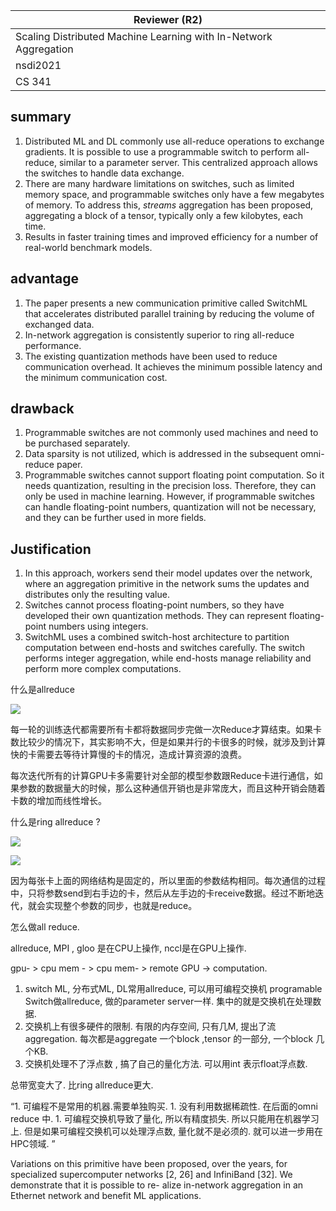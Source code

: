 

| Reviewer **(R2)**                                            |
| ------------------------------------------------------------ |
| Scaling Distributed Machine Learning with In-Network Aggregation |
| nsdi2021                                                     |
| CS  341                                                      |

## summary

1. Distributed ML and DL commonly use all-reduce operations to exchange gradients. It is possible to use a programmable switch to perform all-reduce, similar to a parameter server. This centralized approach allows the switches to handle data exchange.
2. There are many hardware limitations on switches, such as limited memory space, and programmable switches only have a few megabytes of memory. To address this, *streams* aggregation has been proposed, aggregating a block of a tensor, typically only a few kilobytes, each time.
3. Results in faster training times and improved efficiency for a number of real-world benchmark models.

## advantage

1. The paper presents a new communication primitive called SwitchML that accelerates distributed parallel training by reducing the volume of exchanged data.
2. In-network aggregation is consistently superior to ring all-reduce performance.
3. The existing quantization methods have been used to reduce communication overhead. It achieves the minimum possible latency and the minimum communication cost.

## drawback

1. Programmable switches are not commonly used machines and need to be purchased separately.
1. Data sparsity is not utilized, which is addressed in the subsequent omni-reduce paper.
1. Programmable switches cannot support floating point computation. So it needs quantization, resulting in the precision loss. Therefore, they can only be used in machine learning. However, if programmable switches can handle floating-point numbers, quantization will not be necessary, and they can be further used in more fields.

## Justification

1. In this approach, workers send their model updates over the network, where an aggregation primitive in the network sums the updates and distributes only the resulting value.
2. Switches cannot process floating-point numbers, so they have developed their own quantization methods. They can represent floating-point numbers using integers.
3. SwitchML uses a combined switch-host architecture to partition computation between end-hosts and switches carefully. The switch performs integer aggregation, while end-hosts manage reliability and perform more complex computations.





什么是allreduce





![](https://pic4.zhimg.com/80/v2-91128397dc6575d5e2751fbe012a0023_1440w.webp)





每一轮的训练迭代都需要所有卡都将数据同步完做一次Reduce才算结束。如果卡数比较少的情况下，其实影响不大，但是如果并行的卡很多的时候，就涉及到计算快的卡需要去等待计算慢的卡的情况，造成计算资源的浪费。

每次迭代所有的计算GPU卡多需要针对全部的模型参数跟Reduce卡进行通信，如果参数的数据量大的时候，那么这种通信开销也是非常庞大，而且这种开销会随着卡数的增加而线性增长。



什么是ring allreduce ?

![](https://pic4.zhimg.com/80/v2-d725a864c17515b0677e37877693d84b_1440w.webp)



![](https://pic2.zhimg.com/80/v2-dd33b0b67b71eaa0bbf60ae3a8241e5d_1440w.webp)

因为每张卡上面的网络结构是固定的，所以里面的参数结构相同。每次通信的过程中，只将参数send到右手边的卡，然后从左手边的卡receive数据。经过不断地迭代，就会实现整个参数的同步，也就是reduce。

怎么做all reduce.

allreduce, MPI  , gloo 是在CPU上操作,  nccl是在GPU上操作. 

gpu- > cpu mem - >  cpu mem- > remote  GPU -> computation.

1. switch ML, 分布式ML,  DL常用allreduce,   可以用可编程交换机 programable Switch做allreduce, 做的parameter server一样. 集中的就是交换机在处理数据. 
2. 交换机上有很多硬件的限制.   有限的内存空间, 只有几M, 提出了流aggregation. 每次都是aggregate 一个block ,tensor 的一部分, 一个block 几个KB.  
3. 交换机处理不了浮点数 , 搞了自己的量化方法. 可以用int 表示float浮点数. 

总带宽变大了. 比ring allreduce更大.  



“1. 可编程不是常用的机器.需要单独购买.  1. 没有利用数据稀疏性. 在后面的omni reduce 中. 1. 可编程交换机导致了量化, 所以有精度损失. 所以只能用在机器学习上. 但是如果可编程交换机可以处理浮点数, 量化就不是必须的.  就可以进一步用在HPC领域. ”

Variations on this primitive have been proposed, over the years, for specialized supercomputer networks [2, 26] and InfiniBand [32]. We demonstrate that it is possible to re- alize in-network aggregation in an Ethernet network and benefit ML applications.
